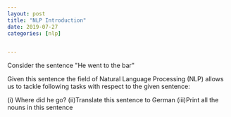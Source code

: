 ```yaml
---
layout: post
title: "NLP Introduction"
date: 2019-07-27
categories: [nlp]


---
```


Consider the sentence  "He went to the bar"

Given this sentence the field of Natural Language Processing (NLP) allows us to tackle following tasks with respect to the given sentence:

(i) Where did he go? 
(ii)Translate this sentence to German 
(iii)Print all the nouns in this sentence 



